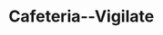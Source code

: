 # Cafeteria--Vigilate
<h1 O projeto visa em mostrar um site de cafeteria e seus produtos, juntamente com um cadastro de reserva<h1/>
